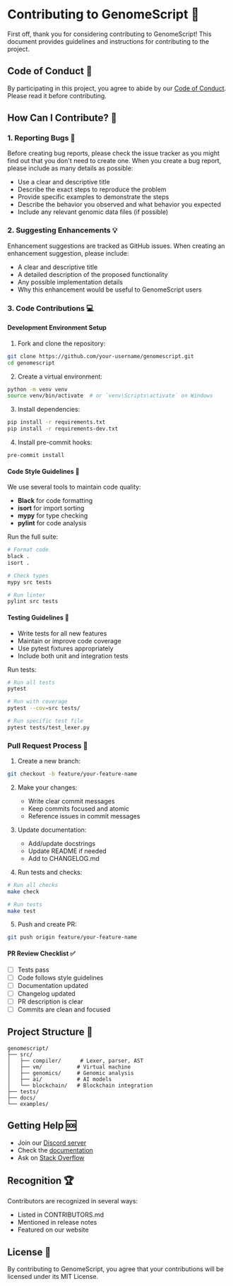 # Contributing to GenomeScript 🧬

First off, thank you for considering contributing to GenomeScript! This document provides guidelines and instructions for contributing to the project.

## Code of Conduct 📜

By participating in this project, you agree to abide by our [Code of Conduct](CODE_OF_CONDUCT.md). Please read it before contributing.

## How Can I Contribute? 🤝

### 1. Reporting Bugs 🐛

Before creating bug reports, please check the issue tracker as you might find out that you don't need to create one. When you create a bug report, please include as many details as possible:

- Use a clear and descriptive title
- Describe the exact steps to reproduce the problem
- Provide specific examples to demonstrate the steps
- Describe the behavior you observed and what behavior you expected
- Include any relevant genomic data files (if possible)

### 2. Suggesting Enhancements 💡

Enhancement suggestions are tracked as GitHub issues. When creating an enhancement suggestion, please include:

- A clear and descriptive title
- A detailed description of the proposed functionality
- Any possible implementation details
- Why this enhancement would be useful to GenomeScript users

### 3. Code Contributions 💻

#### Development Environment Setup

1. Fork and clone the repository:
```bash
git clone https://github.com/your-username/genomescript.git
cd genomescript
```

2. Create a virtual environment:
```bash
python -m venv venv
source venv/bin/activate  # or `venv\Scripts\activate` on Windows
```

3. Install dependencies:
```bash
pip install -r requirements.txt
pip install -r requirements-dev.txt
```

4. Install pre-commit hooks:
```bash
pre-commit install
```

#### Code Style Guidelines 📝

We use several tools to maintain code quality:

- **Black** for code formatting
- **isort** for import sorting
- **mypy** for type checking
- **pylint** for code analysis

Run the full suite:
```bash
# Format code
black .
isort .

# Check types
mypy src tests

# Run linter
pylint src tests
```

#### Testing Guidelines 🧪

- Write tests for all new features
- Maintain or improve code coverage
- Use pytest fixtures appropriately
- Include both unit and integration tests

Run tests:
```bash
# Run all tests
pytest

# Run with coverage
pytest --cov=src tests/

# Run specific test file
pytest tests/test_lexer.py
```

### Pull Request Process 🔄

1. Create a new branch:
```bash
git checkout -b feature/your-feature-name
```

2. Make your changes:
   - Write clear commit messages
   - Keep commits focused and atomic
   - Reference issues in commit messages

3. Update documentation:
   - Add/update docstrings
   - Update README if needed
   - Add to CHANGELOG.md

4. Run tests and checks:
```bash
# Run all checks
make check

# Run tests
make test
```

5. Push and create PR:
```bash
git push origin feature/your-feature-name
```

#### PR Review Checklist ✅

- [ ] Tests pass
- [ ] Code follows style guidelines
- [ ] Documentation updated
- [ ] Changelog updated
- [ ] PR description is clear
- [ ] Commits are clean and focused

## Project Structure 📁

```
genomescript/
├── src/
│   ├── compiler/      # Lexer, parser, AST
│   ├── vm/           # Virtual machine
│   ├── genomics/     # Genomic analysis
│   ├── ai/           # AI models
│   └── blockchain/   # Blockchain integration
├── tests/
├── docs/
└── examples/
```

## Getting Help 🆘

- Join our [Discord server](https://discord.gg/genomescript)
- Check the [documentation](https://docs.genomescript.org)
- Ask on [Stack Overflow](https://stackoverflow.com/questions/tagged/genomescript)

## Recognition 🏆

Contributors are recognized in several ways:
- Listed in CONTRIBUTORS.md
- Mentioned in release notes
- Featured on our website

## License 📄

By contributing to GenomeScript, you agree that your contributions will be licensed under its MIT License. 